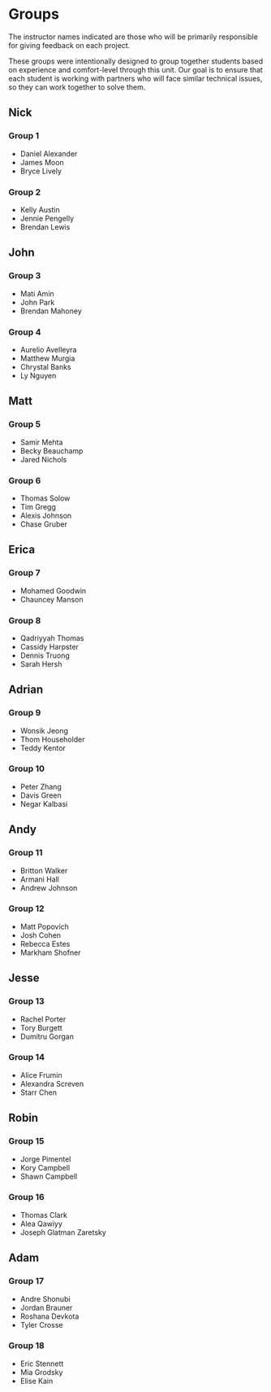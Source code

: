 # Groups

The instructor names indicated are those who will be primarily responsible for giving feedback on each project.

These groups were intentionally designed to group together students based on experience and comfort-level through this unit. Our goal is to ensure that each student is working with partners who will face similar technical issues, so they can work together to solve them.

## Nick

### Group 1
- Daniel Alexander
- James Moon
- Bryce Lively

### Group 2
- Kelly Austin
- Jennie Pengelly
- Brendan Lewis

## John

### Group 3
- Mati Amin
- John Park
- Brendan Mahoney

### Group 4
- Aurelio Avelleyra
- Matthew Murgia
- Chrystal Banks
- Ly Nguyen

## Matt

### Group 5
- Samir Mehta
- Becky Beauchamp
- Jared Nichols

### Group 6
- Thomas Solow
- Tim Gregg
- Alexis Johnson
- Chase Gruber

## Erica

### Group 7
- Mohamed Goodwin
- Chauncey Manson

### Group 8
- Qadriyyah Thomas
- Cassidy Harpster
- Dennis Truong
- Sarah Hersh

## Adrian

### Group 9
- Wonsik Jeong
- Thom Householder
- Teddy Kentor

### Group 10
- Peter Zhang
- Davis Green
- Negar Kalbasi

## Andy

### Group 11
- Britton Walker
- Armani Hall
- Andrew Johnson

### Group 12
- Matt Popovich
- Josh Cohen
- Rebecca Estes
- Markham Shofner

## Jesse

### Group 13
- Rachel Porter
- Tory Burgett
- Dumitru Gorgan

### Group 14
- Alice Frumin
- Alexandra Screven
- Starr Chen

## Robin

### Group 15
- Jorge Pimentel
- Kory Campbell
- Shawn Campbell

### Group 16
- Thomas Clark
- Alea Qawiyy
- Joseph Glatman Zaretsky

## Adam

### Group 17
- Andre Shonubi
- Jordan Brauner
- Roshana Devkota
- Tyler Crosse

### Group 18
- Eric Stennett
- Mia Grodsky
- Elise Kain


